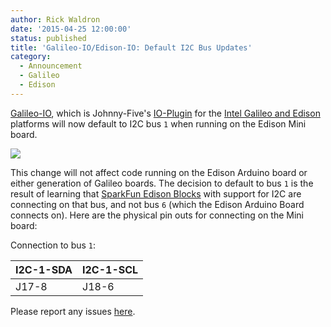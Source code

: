 ```yaml
---
author: Rick Waldron
date: '2015-04-25 12:00:00'
status: published
title: 'Galileo-IO/Edison-IO: Default I2C Bus Updates'
category:
  - Announcement
  - Galileo
  - Edison
---
```



[Galileo-IO](https://github.com/rwaldron/galileo-io), which is Johnny-Five's [IO-Plugin](https://github.com/rwaldron/io-plugins) for the [Intel Galileo and Edison](https://www-ssl.intel.com/content/www/us/en/do-it-yourself/maker.html) platforms will now default to I2C bus `1` when running on the Edison Mini board.

[![](https://cdn.sparkfun.com//assets/parts/1/0/0/1/1/13025-01.jpg)](https://www.sparkfun.com/products/13025)

This change will not affect code running on the Edison Arduino board or either generation of Galileo boards. The decision to default to bus `1` is the result of learning that [SparkFun Edison Blocks](https://www.sparkfun.com/categories/272) with support for I2C are connecting on that bus, and not bus `6` (which the Edison Arduino Board connects on). Here are the physical pin outs for connecting on the Mini board:

Connection to bus `1`:

|I2C-1-SDA|I2C-1-SCL|
|---------|---------|
|J17-8    |J18-6    |

Please report any issues [here](https://github.com/rwaldron/galileo-io/issues).



